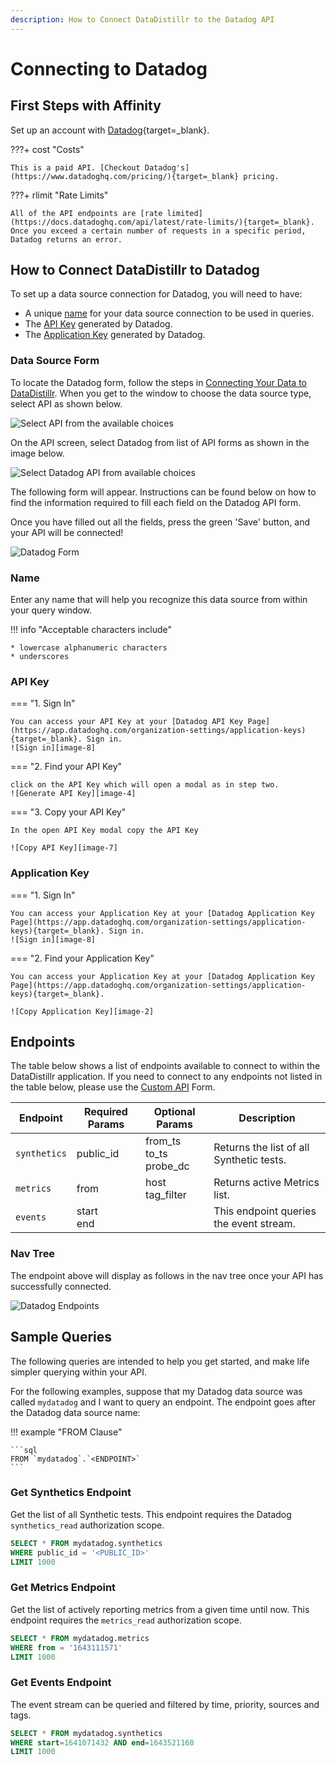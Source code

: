 ```yaml
---
description: How to Connect DataDistillr to the Datadog API
---
```


# Connecting to Datadog

## First Steps with Affinity
Set up an account with [Datadog](https://www.datadoghq.com/){target=_blank}.

???+ cost "Costs"

    This is a paid API. [Checkout Datadog's](https://www.datadoghq.com/pricing/){target=_blank} pricing.


???+ rlimit "Rate Limits"

    All of the API endpoints are [rate limited](https://docs.datadoghq.com/api/latest/rate-limits/){target=_blank}. Once you exceed a certain number of requests in a specific period, Datadog returns an error.

## How to Connect DataDistillr to Datadog
To set up a data source connection for Datadog, you will need to have:

- A unique [name](#name) for your data source connection to be used in queries.
- The [API Key](#application-key) generated by Datadog.
- The [Application Key](#api-key) generated by Datadog.



### Data Source Form

To locate the Datadog form, follow the steps in [Connecting Your Data to DataDistillr](../../). When you get to the window to choose the data source type, select API as shown below.&#x20;

![Select API from the available choices][image-5]

On the API screen, select Datadog from list of API forms as shown in the image below.

![Select Datadog API from available choices][image-6]

The following form will appear. Instructions can be found below on how to find the information required to fill each field on the Datadog API form.

Once you have filled out all the fields, press the green 'Save' button, and your API will be connected!

![Datadog Form][image-1]

### Name

Enter any name that will help you recognize this data source from within your query window. &#x20;

!!! info "Acceptable characters include"

    * lowercase alphanumeric characters
    * underscores

### API Key

=== "1. Sign In"

    You can access your API Key at your [Datadog API Key Page](https://app.datadoghq.com/organization-settings/application-keys){target=_blank}. Sign in.
    ![Sign in][image-8]

=== "2. Find your API Key"

    click on the API Key which will open a modal as in step two.
    ![Generate API Key][image-4]

=== "3. Copy your API Key"

    In the open API Key modal copy the API Key

    ![Copy API Key][image-7]

### Application Key

=== "1. Sign In"

    You can access your Application Key at your [Datadog Application Key Page](https://app.datadoghq.com/organization-settings/application-keys){target=_blank}. Sign in.
    ![Sign in][image-8]

=== "2. Find your Application Key"

    You can access your Application Key at your [Datadog Application Key Page](https://app.datadoghq.com/organization-settings/application-keys){target=_blank}.
    
    ![Copy Application Key][image-2]


## Endpoints

The table below shows a list of endpoints available to connect to within the DataDistillr application. If you need to connect to any endpoints not listed in the table below, please use the [Custom API](custom-apis.md) Form.

| Endpoint     | Required Params | Optional  Params             | Description                              |
|--------------|-----------------|------------------------------|------------------------------------------|
| `synthetics` | public_id       | from_ts<br>to_ts<br>probe_dc | Returns the list of all Synthetic tests. |
| `metrics`    | from            | host<br>tag_filter           | Returns active Metrics list.             |
| `events`     | start<br>end    |                              | This endpoint queries the event stream.  |


### Nav Tree

The endpoint above will display as follows in the nav tree once your API has successfully connected.

![Datadog Endpoints][image-3]

## Sample Queries

The following queries are intended to help you get started, and make life simpler querying within your API.

For the following examples, suppose that my Datadog data source was called `mydatadog` and I want to query an endpoint. The endpoint goes after the Datadog data source name:

!!! example "FROM Clause"

    ```sql
    FROM `mydatadog`.`<ENDPOINT>`
    ```

### Get Synthetics Endpoint

Get the list of all Synthetic tests. This endpoint requires the Datadog `synthetics_read` authorization scope.

```sql
SELECT * FROM mydatadog.synthetics
WHERE public_id = '<PUBLIC_ID>'
LIMIT 1000
```

### Get Metrics Endpoint

Get the list of actively reporting metrics from a given time until now. This endpoint requires the `metrics_read` authorization scope.

```sql
SELECT * FROM mydatadog.metrics
WHERE from = '1643111571'
LIMIT 1000
```

### Get Events Endpoint 

The event stream can be queried and filtered by time, priority, sources and tags.

```sql
SELECT * FROM mydatadog.synthetics
WHERE start=1641071432 AND end=1643521168
LIMIT 1000
```


[image-1]: ../../img/api/datadog/datadog-form.png
[image-2]: ../../img/api/datadog/datadog-application-key.png
[image-3]: ../../img/api/datadog/datadog-endpoints.png
[image-4]: ../../img/api/datadog/datadog-api.png
[image-5]: ../../img/api/add-api.png
[image-6]: ../../img/api/datadog/datadog-datasource.png
[image-7]: ../../img/api/datadog/datadog-api-copy.png
[image-8]: ../../img/api/datadog/datadog-signin.png
